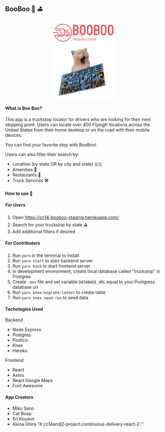 ## BooBoo 🚚 ⛳

<div style="display:flex; justify-content: center; flex-flow: row wrap">
<div style="width:100%; display: flex; justify-content: center"><img src="./png/booboo2.png" style="width:200px"></div>
<img src="./png/booboo.png" style="width: 200px; margin: auto">
</div>



#### What is Boo Boo?
This app is a truckstop locator for drivers who are looking for their next stopping point. Users can locate over 400 FlyingK locations across the United States from their home desktop or on the road with their mobile devices. 

You can find your favorite stop with BooBoo!


Users can also filter their search by:
- Location (by state OR by city and state) 🇺🇸 
- Amenities 🚿 
- Restaurants 🍔
- Truck Services 🛠️


#### How to use 👀


##### For Users
1. Open https://cc14-booboo-staging.herokuapp.com/
2. Search for your truckstop by state ⛳
3. Add additional filters if desired

##### For Contributors
1. Run ```yarn``` in the terminal to install
2. Run ```yarn start``` to start backend server
3. Run ``` yarn hack ``` to start frontend server
4. In development environment, create local database called "truckstop" in Postgres
5. Create `.env` file and set variable `DATABASE_URL` equal to your Postgress database url
6. Run ```yarn knex:migrate:latest``` to create table
7. Run ```yarn knex seed:run``` to seed data

#### Techologies Used
Backend
- Node Express
- Postgres
- Postico
- Knex
- Heroku

Frontend
- React
- Axios
- React Google Maps
- Font Awesome


#### App Creators

- Miku Sano
- Cat Boop
- Eri Koyano
- Akina Ohira
"# cc14andj2-project.continuous-delivery-react-2-" 
